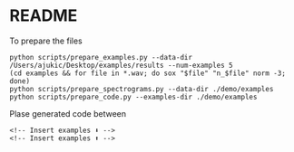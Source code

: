 # README

To prepare the files

```
python scripts/prepare_examples.py --data-dir /Users/ajukic/Desktop/examples/results --num-examples 5
(cd examples && for file in *.wav; do sox "$file" "n_$file" norm -3; done)
python scripts/prepare_spectrograms.py --data-dir ./demo/examples
python scripts/prepare_code.py --examples-dir ./demo/examples
```

Plase generated code between

```
<!-- Insert examples ⬇️ -->
<!-- Insert examples ⬆️ -->
```